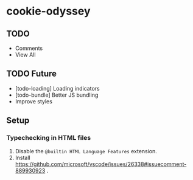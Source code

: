 # cookie-odyssey

## TODO

- Comments
- View All

## TODO Future

- [todo-loading] Loading indicators
- [todo-bundle] Better JS bundling
- Improve styles

## Setup

### Typechecking in HTML files

1. Disable the `@builtin HTML Language Features` extension.
2. Install https://github.com/microsoft/vscode/issues/26338#issuecomment-889930923 .
